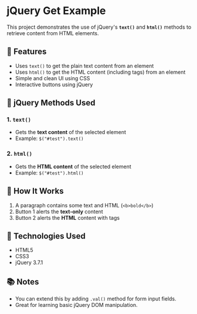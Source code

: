 # jQuery Get Example

This project demonstrates the use of jQuery's **`text()`** and **`html()`** methods to retrieve content from HTML elements.

## 📌 Features

- Uses `text()` to get the plain text content from an element
- Uses `html()` to get the HTML content (including tags) from an element
- Simple and clean UI using CSS
- Interactive buttons using jQuery

## 🧠 jQuery Methods Used

### 1. `text()`
- Gets the **text content** of the selected element
- Example: `$("#test").text()`

### 2. `html()`
- Gets the **HTML content** of the selected element
- Example: `$("#test").html()`

## 🧪 How It Works

1. A paragraph contains some text and HTML (`<b>bold</b>`)
2. Button 1 alerts the **text-only** content
3. Button 2 alerts the **HTML** content with tags

## 🔧 Technologies Used

- HTML5
- CSS3
- jQuery 3.7.1

## 📚 Notes

- You can extend this by adding `.val()` method for form input fields.
- Great for learning basic jQuery DOM manipulation.
